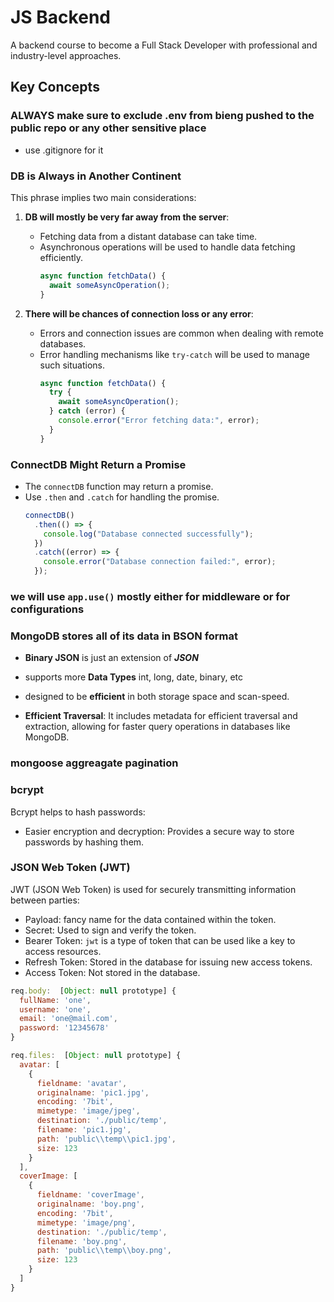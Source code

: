 # JS Backend

A backend course to become a Full Stack Developer with professional and industry-level approaches.

## Key Concepts

### ALWAYS make sure to exclude **.env** from bieng pushed to the public repo or any other sensitive place 
- use .gitignore for it

### DB is Always in Another Continent

This phrase implies two main considerations:

1. **DB will mostly be very far away from the server**:
   - Fetching data from a distant database can take time.
   - Asynchronous operations will be used to handle data fetching efficiently.
     ```javascript
     async function fetchData() {
       await someAsyncOperation();
     }
     ```

2. **There will be chances of connection loss or any error**:
   - Errors and connection issues are common when dealing with remote databases.
   - Error handling mechanisms like `try-catch` will be used to manage such situations.
     ```javascript
     async function fetchData() {
       try {
         await someAsyncOperation();
       } catch (error) {
         console.error("Error fetching data:", error);
       }
     }
     ```

### ConnectDB Might Return a Promise

- The `connectDB` function may return a promise.
- Use `.then` and `.catch` for handling the promise.
  ```javascript
  connectDB()
    .then(() => {
      console.log("Database connected successfully");
    })
    .catch((error) => {
      console.error("Database connection failed:", error);
    });
  ```

### we will use **`app.use()`** mostly either for middleware or for configurations

### MongoDB stores all of its data in BSON format
- **Binary JSON** is just an extension of ***JSON***
- supports more **Data Types** int, long, date, binary, etc

-  designed to be **efficient** in both storage space and scan-speed.

- **Efficient Traversal**: It includes metadata for efficient traversal and extraction, allowing for faster query operations in databases like MongoDB.

### mongoose aggreagate pagination


### bcrypt
Bcrypt helps to hash passwords:

- Easier encryption and decryption: Provides a secure way to store passwords by hashing them.

### JSON Web Token (JWT)
JWT (JSON Web Token) is used for securely transmitting information between parties:
- Payload: fancy name for the data contained within the token.
- Secret: Used to sign and verify the token.
- Bearer Token: `jwt` is a type of token that can be used like a key to access resources.
- Refresh Token: Stored in the database for issuing new access tokens.
- Access Token: Not stored in the database.

```JavaScript
req.body:  [Object: null prototype] {
  fullName: 'one',
  username: 'one',
  email: 'one@mail.com',
  password: '12345678'
}

req.files:  [Object: null prototype] {
  avatar: [
    {
      fieldname: 'avatar',
      originalname: 'pic1.jpg',
      encoding: '7bit',
      mimetype: 'image/jpeg',
      destination: './public/temp',
      filename: 'pic1.jpg',
      path: 'public\\temp\\pic1.jpg',
      size: 123
    }
  ],
  coverImage: [
    {
      fieldname: 'coverImage',
      originalname: 'boy.png',
      encoding: '7bit',
      mimetype: 'image/png',
      destination: './public/temp',
      filename: 'boy.png',
      path: 'public\\temp\\boy.png',
      size: 123
    }
  ]
}
```
